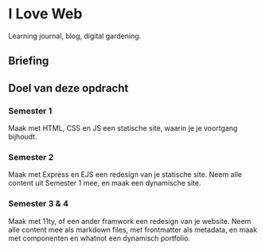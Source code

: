 # I Love Web

Learning journal, blog, digital gardening.

## Briefing




## Doel van deze opdracht




### Semester 1

Maak met HTML, CSS en JS een statische site, waarin je je voortgang bijhoudt.

### Semester 2

Maak met Express en EJS een redesign van je statische site. Neem alle content uit Semester 1 mee, en maak een dynamische site.

### Semester 3 & 4

Maak met 11ty, of een ander framwork een redesign van je website. Neem alle content mee als markdown files, met frontmatter als metadata, en maak met componenten en whatnot een dynamisch portfolio.
 
